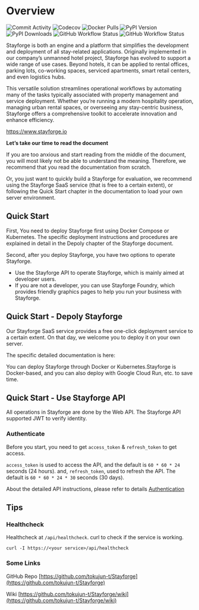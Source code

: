 # Overview

![Commit Activity](https://img.shields.io/github/commit-activity/m/tokujun-t/Stayforge)
![Codecov](https://codecov.io/gh/tokujun-t/Stayforge/branch/main/graph/badge.svg)
![Docker Pulls](https://img.shields.io/docker/pulls/tokujunsystem/stayforge.svg)
![PyPI Version](https://img.shields.io/pypi/v/stayforge)
![PyPI Downloads](https://img.shields.io/pypi/dm/stayforge)
![GitHub Workflow Status](https://github.com/tokujun-t/Stayforge/actions/workflows/docker-build-push.yml/badge.svg)
![GitHub Workflow Status](https://github.com/tokujun-t/Stayforge/actions/workflows/python-sdk.yml/badge.svg)

Stayforge is both an engine and a platform that simplifies the development and deployment of all stay-related
applications. Originally implemented in our company’s unmanned hotel project, Stayforge has evolved to support a wide
range of use cases. Beyond hotels, it can be applied to rental offices, parking lots, co-working spaces, serviced
apartments, smart retail centers, and even logistics hubs.

This versatile solution streamlines operational workflows by automating many of the tasks typically associated with
property management and service deployment. Whether you’re running a modern hospitality operation, managing urban rental
spaces, or overseeing any stay-centric business, Stayforge offers a comprehensive toolkit to accelerate innovation and
enhance efficiency.

https://www.stayforge.io

**Let’s take our time to read the document**

If you are too anxious and start reading from the middle of the document, you will most likely not be able to understand
the meaning. Therefore, we recommend that you read the documentation from scratch.

Or, you just want to quickly build a Stayforge for evaluation, we recommend using the Stayforge SaaS service (that is
free to a certain extent), or following the Quick Start chapter in the documentation to load your own server
environment.

## Quick Start

First, You need to deploy Stayforge first using Docker Compose or Kubernetes. The specific deployment instructions and
procedures are explained in detail in the Depoly chapter of the Stayforge document.

Second, after you deploy Stayforge, you have two options to operate Stayforge.

- Use the Stayforge API to operate Stayforge, which is mainly aimed at developer users.
- If you are not a developer, you can use Stayforge Foundry, which provides friendly graphics pages to help you run your
  business with Stayforge.

## Quick Start - Depoly Stayforge

Our Stayforge SaaS service provides a free one-click deployment service to a certain extent. On that day, we welcome you
to deploy it on your own server.

The specific detailed documentation is here:

You can deploy Stayforge through Docker or Kubernetes.Stayforge is Docker-based,
and you can also deploy with Google Cloud Run, etc. to save time.

## Quick Start - Use Stayforge API

All operations in Stayforge are done by the Web API.
The Stayforge API supported JWT to verify identity.

### Authenticate

Before you start, you need to get `access_token` & `refresh_token` to get access.

`access_token` is used to access the API, and the default is `60 * 60 * 24` seconds (24 hours). and,
`refresh_token`, used to refresh the API. The default is `60 * 60 * 24 * 30` seconds (30 days).

About the detailed API instructions, please refer to
details [Authentication](#/Authentication/authenticate_api_auth_authenticate_post)

## Tips

### Healthcheck

Healthcheck at `/api/healthcheck`. curl to check if the service is working.

```shell
curl -I https://<your service>/api/healthcheck
```

### Some Links

GitHub Repo
[https://github.com/tokujun-t/Stayforge](https://github.com/tokujun-t/Stayforge)

Wiki
[https://github.com/tokujun-t/Stayforge/wiki](https://github.com/tokujun-t/Stayforge/wiki)
